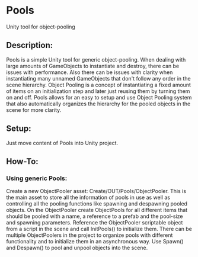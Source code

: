 # Pools
Unity tool for object-pooling

## Description:
Pools is a simple Unity tool for generic object-pooling. When dealing with large amounts of GameObjects to instantiate and destroy, there can be issues with performance. Also there can be issues with clarity when instantiating many unnamed GameObjects that don't follow any order in the scene hierarchy. Object Pooling is a concept of instantiating a fixed amount of items on an initialization step and later just reusing them by turning them on and off. Pools allows for an easy to setup and use Object Pooling system that also automatically organizes the hierarchy for the pooled objects in the scene for more clarity.

## Setup:
Just move content of Pools into Unity project.

## How-To:

### Using generic Pools:

Create a new ObjectPooler asset: Create/OUT/Pools/ObjectPooler. This is the main asset to store all the information of pools in use as well as controlling all the pooling functions like spawning and despawning pooled objects. On the ObjectPooler create ObjectPools for all different items that should be pooled with a name, a reference to a prefab and the pool-size and spawning parameters. Reference the ObjectPooler scriptable object from a script in the scene and call InitPools() to initialize them. There can be multiple ObjectPoolers in the project to organize pools with different functionality and to initialize them in an asynchronous way. Use Spawn() and Despawn() to pool and unpool objects into the scene.

